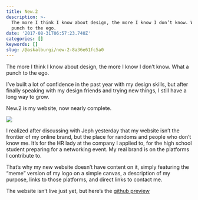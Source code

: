 ```yaml
---
title: New.2
description: >-
  The more I think I know about design, the more I know I don’t know. What a
  punch to the ego.
date: '2017-08-31T06:57:23.740Z'
categories: []
keywords: []
slug: /@askalburgi/new-2-8a36e61fc5a0
---
```


The more I think I know about design, the more I know I don’t know. What a punch to the ego.

I’ve built a lot of confidence in the past year with my design skills, but after finally speaking with my design friends and trying new things, I still have a long way to grow.

New.2 is my website, now nearly complete.

![](https://cdn-images-1.medium.com/max/800/1*w_QAKp0pVQRNo54e5ZWotw.png)

I realized after discussing with Jeph yesterday that my website isn’t the frontier of my online brand, but the place for randoms and people who don’t know me. It’s for the HR lady at the company I applied to, for the high school student preparing for a networking event. My real brand is on the platforms I contribute to.

That’s why my new website doesn’t have content on it, simply featuring the “meme” version of my logo on a simple canvas, a description of my purpose, links to those platforms, and direct links to contact me.

The website isn’t live just yet, but here’s the [github preview](https://github.com/askalburgi/askalburgi.github.io/tree/websiteAug2017Curr)
